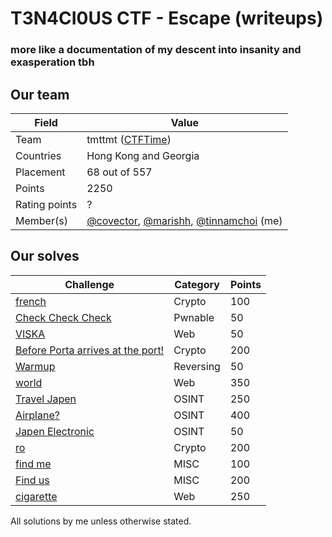 # T3N4CI0US CTF - Escape (writeups)

### more like a documentation of my descent into insanity and exasperation tbh

## Our team

| Field         | Value                                                                                                                               |
| ------------- | ----------------------------------------------------------------------------------------------------------------------------------- |
| Team          | tmttmt ([CTFTime](https://ctftime.org/team/195493))                                                                                 |
| Countries     | Hong Kong and Georgia                                                                                                               |
| Placement     | 68 out of 557                                                                                                                       |
| Points        | 2250                                                                                                                                |
| Rating points | ?                                                                                                                                   |
| Member(s)     | [@covector](https://github.com/covector), [@marishh](https://github.com/marishh), [@tinnamchoi](https://github.com/tinnamchoi) (me) |

## Our solves

| Challenge                                                                       | Category  | Points |
| ------------------------------------------------------------------------------- | --------- | ------ |
| [french](crypto/french.md)                                                      | Crypto    | 100    |
| [Check Check Check](pwnable/check-check-check.md)                               | Pwnable   | 50     |
| [VISKA](web/viska.md)                                                           | Web       | 50     |
| [Before Porta arrives at the port!](crypto/before-porta-arrives-at-the-port.md) | Crypto    | 200    |
| [Warmup](reversing/warmup.md)                                                   | Reversing | 50     |
| [world](web/world.md)                                                           | Web       | 350    |
| [Travel Japen](osint/travel-japen.md)                                           | OSINT     | 250    |
| [Airplane?](osint/airplane.md)                                                  | OSINT     | 400    |
| [Japen Electronic](osint/japen-electronic.md)                                   | OSINT     | 50     |
| [ro](crypto/ro.md)                                                              | Crypto    | 200    |
| [find me](misc/find-me.md)                                                      | MISC      | 100    |
| [Find us](misc/find-us.md)                                                      | MISC      | 200    |
| [cigarette](web/cigarette.md)                                                   | Web       | 250    |

All solutions by me unless otherwise stated. 

